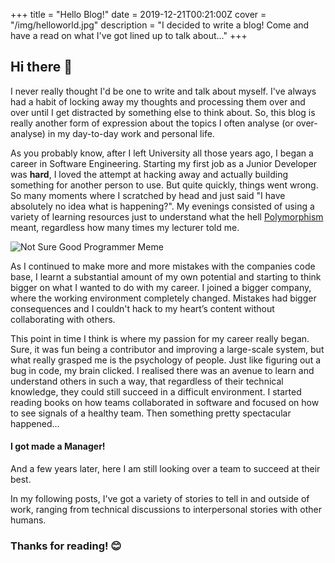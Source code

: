 +++ 
title = "Hello Blog!"
date = 2019-12-21T00:21:00Z
cover = "/img/helloworld.jpg"
description = "I decided to write a blog! Come and have a read on what I've got lined up to talk about..."
+++
## Hi there 👋
I never really thought I'd be one to write and talk about myself. I've always had a habit of locking away my
thoughts and processing them over and over until I get distracted by something else to think about. So, this blog is
really another form of expression about the topics I often analyse (or over-analyse) in my day-to-day work and
personal life.

As you probably know, after I left University all those years ago, I began a career in Software Engineering. Starting my first job as a Junior Developer was **hard**, I loved the attempt at hacking away and actually building something for another person to use. But quite quickly, things went wrong. So many moments where I scratched by head and just said "I have absolutely no idea what is happening?". My evenings consisted of using a variety of learning resources just to understand what the hell [Polymorphism](https://en.wikipedia.org/wiki/Polymorphism_(computer_science)) meant, regardless how many times my lecturer told me.

![Not Sure Good Programmer Meme](/img/not-sure-ifi-am-a-good-programming-or-good-at-45121907.png)

As I continued to make more and more mistakes with the companies code base, I learnt a substantial amount of my own
potential and starting to think bigger on what I wanted to do with my career. I joined a bigger company, where the
working environment completely changed. Mistakes had bigger consequences and I couldn't hack to my heart’s content without collaborating with others.

This point in time I think is where my passion for my career really began. Sure, it was fun being a contributor and improving a large-scale system, but what really grasped me is the psychology of people. Just like figuring out a bug in code, my brain clicked. I realised there was an avenue to learn and understand others in such a way, that regardless of their technical knowledge, they could still succeed in a difficult environment. I started reading books on how teams collaborated in software and focused on how to see signals of a healthy team. Then something pretty spectacular happened...

#### I got made a Manager!

And a few years later, here I am still looking over a team to succeed at their best. 

In my following posts, I've got a variety of stories to tell in and outside of work, ranging from technical
discussions to interpersonal stories with other humans. 

### Thanks for reading! 😊
